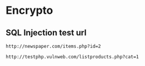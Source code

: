 # Encrypto



## SQL Injection test url

```url
http://newspaper.com/items.php?id=2
```

```url
http://testphp.vulnweb.com/listproducts.php?cat=1
```
